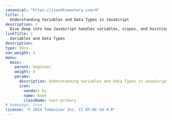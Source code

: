 ```yaml
---
canonical: "https://jsandtsmastery.com/4"
title: |
  Understanding Variables and Data Types in JavaScript
description: |
  Dive deep into how JavaScript handles variables, scopes, and hoisting. Explore different data types and best practices for variable declaration using `var`, `let`, and `const`.
linkTitle: |
  Variables and Data Types
description: 
type: docs
nav_weight: 4
menu:
  main:
    parent: beginner
    weight: 4
    params:
      description: Understanding Variables and Data Types in JavaScript
      icon:
        vendor: bs
        name: book
        className: text-primary
# homepage: true
license: "© 2024 Tokenizer Inc. CC BY-NC-SA 4.0"
---
```


